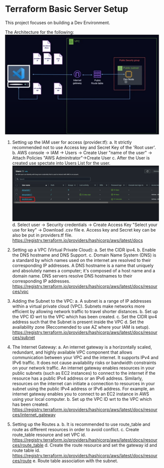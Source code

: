 # Terraform Basic Server Setup

This project focuses on building a Dev Environment.

The Architecture for the following:
![Architecture image](Images/image1.png)

1. Setting up the IAM user for access (provider.tf):
    a. It strictly recommended not to use Access key and Secret Key of the 'Root user'.
    b. AWS console -> IAM -> Users -> Create User "name of the user" -> Attach Policies "AWS Adminitrator"->Create User
    c. After the User is created use spectate into Users List for the user.
        ![AWS IAM console image](Images/image2.png)
    d. Select user -> Security credentials -> Create Access Key "Select your use for key" -> Download .csv file
    e. Access key and Secret key can be also be put in providers.tf file.
       https://registry.terraform.io/providers/hashicorp/aws/latest/docs 

2. Setting up a VPC (Virtual Private Cloud):
    a. Set the CIDR ipv4.
    b. Enable the DNS hostname and DNS Support.
    c. Domain Name System (DNS) is a standard by which names used on the internet are resolved to their corresponding IP addresses.
       A DNS hostname is a name that uniquely and absolutely names a computer; it's composed of a host name and a domain name.
       DNS servers resolve DNS hostnames to their corresponding IP addresses.
       https://registry.terraform.io/providers/hashicorp/aws/latest/docs/resources/vpc

3. Adding the Subnet to the VPC:
    a. A subnet is a range of IP addresses within a virtual private cloud (VPC). 
       Subnets make networks more efficient by allowing network traffic to travel shorter distances.
    b. Set up the VPC ID wrt to the VPC which has been created.
    c. Set the CIDR ipv4 address such that the Subnet is present inside the VPC
    d. Set the availability zone (Reccomended to use AZ where your IAM is setup).
       https://registry.terraform.io/providers/hashicorp/aws/latest/docs/resources/subnet

4. The Internet Gateway:
    a. An internet gateway is a horizontally scaled, redundant, and highly available VPC component that allows communication 
       between your VPC and the internet. 
       It supports IPv4 and IPv6 traffic. It does not cause availability risks or bandwidth constraints on your network traffic.
       An internet gateway enables resources in your public subnets (such as EC2 instances) to connect to the internet if the resource has a public IPv4 address or an IPv6 address. 
       Similarly, resources on the internet can initiate a connection to resources in your subnet using the public IPv4 address or IPv6 address. For example, an internet gateway enables you to connect to an EC2 instance in AWS using your local computer.
    b. Set up the VPC ID wrt to the VPC which has been created.
       https://registry.terraform.io/providers/hashicorp/aws/latest/docs/resources/internet_gateway

5. Setting up the Routes
    a.
    b. It is recommended to use route_table and route as different resources in order to avoid conflict.
    c. Create route_table resource and set VPC id.
       https://registry.terraform.io/providers/hashicorp/aws/latest/docs/resources/route_table
    d. Create the route resource and set the gateway id and route table id.
       https://registry.terraform.io/providers/hashicorp/aws/latest/docs/resources/route
    e. Route table association with the subnet.